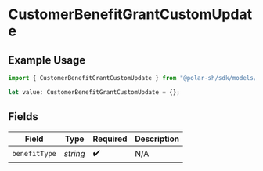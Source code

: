 # CustomerBenefitGrantCustomUpdate

## Example Usage

```typescript
import { CustomerBenefitGrantCustomUpdate } from "@polar-sh/sdk/models/components";

let value: CustomerBenefitGrantCustomUpdate = {};
```

## Fields

| Field              | Type               | Required           | Description        |
| ------------------ | ------------------ | ------------------ | ------------------ |
| `benefitType`      | *string*           | :heavy_check_mark: | N/A                |